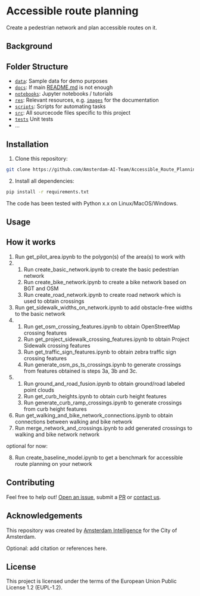 # Accessible route planning

Create a pedestrian network and plan accessible routes on it.

## Background

## Folder Structure

* [`data`](./data): Sample data for demo purposes
* [`docs`](./docs): If main [README.md](./README.md) is not enough
* [`notebooks`](./notebooks): Jupyter notebooks / tutorials
* [`res`](./res): Relevant resources, e.g. [`images`](./res/images/) for the documentation
* [`scripts`](./scripts): Scripts for automating tasks
* [`src`](./src): All sourcecode files specific to this project
* [`tests`](./tests) Unit tests
* ...

## Installation 

1) Clone this repository:

```bash
git clone https://github.com/Amsterdam-AI-Team/Accessible_Route_Planning.git
```




2) Install all dependencies:
    


```bash
pip install -r requirements.txt
```



The code has been tested with Python x.x on Linux/MacOS/Windows. 

## Usage

## How it works



1. Run get_pilot_area.ipynb to the polygon(s) of the area(s) to work with
2. 
   1. Run create_basic_network.ipynb to create the basic pedestrian network
   2. Run create_bike_network.ipynb to create a bike network based on BGT and OSM
   3. Run create_road_network.ipynb to create road network which is used to obtain crossings
3. Run get_sidewalk_widths_on_network.ipynb to add obstacle-free widths to the basic network
4.
   1. Run get_osm_crossing_features.ipynb to obtain OpenStreetMap crossing features
   2. Run get_project_sidewalk_crossing_features.ipynb to obtain Project Sidewalk crossing features
   3. Run get_traffic_sign_features.ipynb to obtain zebra traffic sign crossing features
   4. Run generate_osm_ps_ts_crossings.ipynb to generate crossings from features obtained is steps 3a, 3b and 3c.
5.
   1. Run ground_and_road_fusion.ipynb to obtain ground/road labeled point clouds
   2. Run get_curb_heights.ipynb to obtain curb height features
   3. Run generate_curb_ramp_crossings.ipynb to generate crossings from curb height features
6. Run get_walking_and_bike_network_connections.ipynb to obtain connections between walking and bike network
7. Run merge_network_and_crossings.ipynb to add generated crossings to walking and bike network network

optional for now:

8. Run create_baseline_model.ipynb to get a benchmark for accessible route planning on your network
   

## Contributing

Feel free to help out! [Open an issue](https://github.com/Amsterdam-AI-Team/Accessible_Route_Planning/issues), submit a [PR](https://github.com/Amsterdam-AI-Team/Accessible_Route_Planning/pulls) or [contact us](https://amsterdamintelligence.com/contact/).




## Acknowledgements

This repository was created by [Amsterdam Intelligence](https://amsterdamintelligence.com/) for the City of Amsterdam.



Optional: add citation or references here.


## License 

This project is licensed under the terms of the European Union Public License 1.2 (EUPL-1.2).
